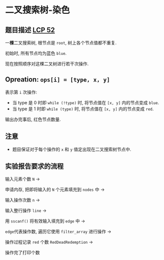 # 二叉搜索树-染色

## 题目描述 [LCP 52](https://leetcode.cn/problems/QO5KpG/description/)

一**棵**二叉搜索树, 根节点是 `root`, 树上各个节点值都不重复.

初始时, 所有节点均为蓝色 `blue`.

现在按照顺序对这棵二叉树进行若干次操作.

## Opreation: `ops[i] = [type, x, y]`

表示第 `i` 次操作:

- 当 type 是 0 时即 `while (!type)` 时, 将节点值在 `[x, y]` 内的节点变成 `blue`.
- 当 type 是 1 时即 `while (type)` 时, 将节点值在 `[x, y]` 内的节点变成 `red`.

输出办完事后, 红色节点数量.

## 注意

- 题目保证对于每个操作的 `x` 和 `y` 值定出现在二叉搜索树节点中.

## 实验报告要求的流程

输入元素个数 `N` ->

申请内存, 把即将输入的 `N` 个元素填充到 `nodes` 中 ->

输入操作次数 `n` ->

输入整行操作 `line` ->

用 `sscanf()` 将有效输入填充到 `edge` 中 ->

`edge`代表操作数, 遍历它使用 `filter_array` 进行操作 ->

操作过程记录 `red` 个数 `RedDeadRedemption` ->

操作完了打印个数
